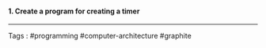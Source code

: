 #### 1. Create a program for creating a timer 
____
Tags : #programming #computer-architecture #graphite